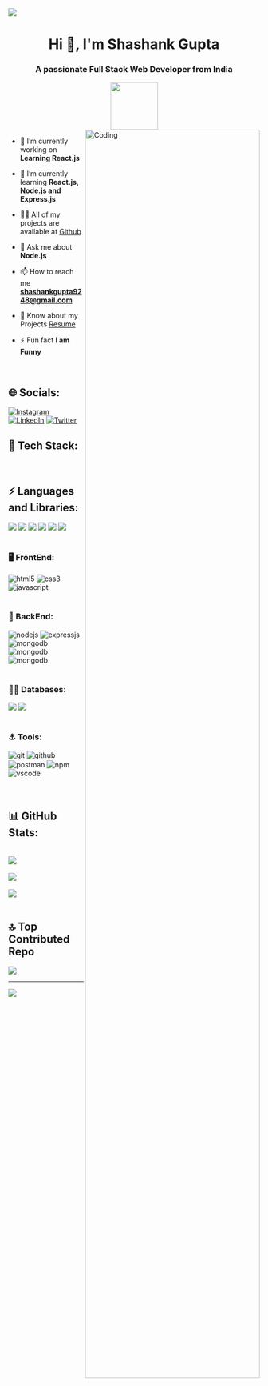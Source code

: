 <img src ="https://github.com/ShashankGupta10/ShashankGupta10/assets/117008526/89329af3-82b4-46cd-ad58-0733561909ab">
<h1 align="center">Hi 👋, I'm Shashank Gupta</h1>
<h3 align="center">A passionate Full Stack Web Developer from India</h3>
<div align=center>
 <img height="95" src="https://readme-typing-svg.herokuapp.com/?lines=SHASHANK+GUPTA;FULL+STACK+WEB+DEVELOPER;MERN+STACK+DEVELOPER;WEB+DEVELOPER;&color=cyan&center=true" />
</div>

<img  align="right" margin-top="30px" alt="Coding" width="350" height="80%" src="https://cdn.dribbble.com/users/1118376/screenshots/3604186/developer-dribbble.gif">

- 🔭 I’m currently working on **Learning React.js**

- 🌱 I’m currently learning **React.js, Node.js and Express.js**

- 👨‍💻 All of my projects are available at [Github](github.com/ShashankGupta10)

- 💬 Ask me about **Node.js**

- 📫 How to reach me **shashankgupta9248@gmail.com**

- 📄 Know about my Projects [Resume](https://drive.google.com/file/d/1Qcn9KZRZ3StFyuPYwlHXPTRtu8Xsmdf_/view?usp=sharing)

- ⚡ Fun fact **I am Funny**

</br>

## 🌐 Socials:

[![Instagram](https://img.shields.io/badge/Instagram-%23E4405F.svg?logo=Instagram&logoColor=white)](https://instagram.com/shashank._gupta_) [![LinkedIn](https://img.shields.io/badge/LinkedIn-%230077B5.svg?logo=linkedin&logoColor=white)](https://linkedin.com/in/shashankgupta10) [![Twitter](https://img.shields.io/badge/Twitter-%231DA1F2.svg?logo=Twitter&logoColor=white)](https://twitter.com/shashank_@18_)
</br>

<h2 align="left"> 📌 Tech Stack:</h2>
</br>
<div display="flex">
<h2 align="left"> ⚡ Languages and Libraries:</h2>
<img src = "https://img.shields.io/badge/c-%2300599C.svg?style=for-the-badge&logo=c&logoColor=white">
<img src = "https://img.shields.io/badge/c++-%2300599C.svg?style=for-the-badge&logo=c%2B%2B&logoColor=white">
<img src = "https://img.shields.io/badge/java-%23ED8B00.svg?style=for-the-badge&logo=java&logoColor=white">
<img src = "https://img.shields.io/badge/python-3670A0?style=for-the-badge&logo=python&logoColor=ffdd54">
<img src = "https://img.shields.io/badge/numpy-%23013243.svg?style=for-the-badge&logo=numpy&logoColor=white">
<img src = "https://img.shields.io/badge/pandas-%23150458.svg?style=for-the-badge&logo=pandas&logoColor=white">
</div>
<br>
<div display="flex">
  <h3> 🖥️ FrontEnd: </h3>    
 <img src="https://img.shields.io/badge/html5-%23E34F26.svg?style=for-the-badge&logo=html5&logoColor=white" align="center" alt="html5">
 <img src = "https://img.shields.io/badge/css3-%231572B6.svg?style=for-the-badge&logo=css3&logoColor=white" align="center" alt="css3">
 <img src ="https://img.shields.io/badge/javascript-%23323330.svg?style=for-the-badge&logo=javascript&logoColor=%23F7DF1E" align="center" alt="javascript">
</div>
</br>
 <div ><h3> 👾 BackEnd: </h3> 
   <img src="https://img.shields.io/badge/Node.js-339933?style=for-the-badge&logo=nodedotjs&logoColor=white" align="center" alt="nodejs" />
   <img src="https://img.shields.io/badge/Express.js-%23323330?style=for-the-badge&logo=express&logoColor=white" align="center" alt="expressjs"/>
   <img src="https://img.shields.io/badge/JWT-black?style=for-the-badge&logo=JSON%20web%20tokens" align="center" alt="mongodb"/>
   <img src="https://img.shields.io/badge/Mongoose-4EA94B?style=for-the-badge&logo=mongoose&logoColor=white&color=red" align="center" alt="mongodb"/>
   <img src="https://img.shields.io/badge/Bcrypt JS-4EA94B?style=for-the-badge&logo=bcrypt&logoColor=white&color=blue" align="center" alt="mongodb"/>
 </div>
</br>
<div ><h3> 👨‍💻 Databases: </h3> 
   <img src="https://img.shields.io/badge/MongoDB-%234ea94b.svg?style=for-the-badge&logo=mongodb&logoColor=white" />
   <img src="https://img.shields.io/badge/mysql-%2300f.svg?style=for-the-badge&logo=mysql&logoColor=white">
 </div>
 </br>
   <div ><h3> ⚓️ Tools: </h3> 
   <img src="https://img.shields.io/badge/git-%23000000.svg?style=for-the-badge&logo=git&logoColor=#00C7B7&color=red" align="center" alt="git"/>
   <img src="https://img.shields.io/badge/GitHub-100000?style=for-the-badge&logo=github&logoColor=white" align="center" alt="github"/>
   <img src ="https://img.shields.io/badge/Postman-FF6C37?style=for-the-badge&logo=postman&logoColor=white" align="center" alt="postman">
   <img src = "https://img.shields.io/badge/NPM-%23000000.svg?style=for-the-badge&logo=npm&logoColor=white" align="center" alt="npm">
   <img src="https://img.shields.io/badge/Visual%20Studio-%231572B6.svg?style=for-the-badge&logo=visual-studio&logoColor=white"  align="center" alt="vscode"/>
 </div>
 </br>
 </br>
 
## 📊 GitHub Stats:
</br>
<div><img src = "https://github-readme-stats.vercel.app/api?username=ShashankGupta10&theme=shades-of-purple&hide_border=false&include_all_commits=false&count_private=false"><br/></br>
<img src ="https://github-readme-streak-stats.herokuapp.com/?user=ShashankGupta10&theme=shades-of-purple&hide_border=false"><br/></br>
<img src = "https://github-readme-stats.vercel.app/api/top-langs/?username=ShashankGupta10&theme=shades-of-purple&hide_border=false&include_all_commits=false&count_private=false&layout=compact"></div>
</br>

## 🔝 Top Contributed Repo

![](https://github-contributor-stats.vercel.app/api?username=ShashankGupta10&limit=5&theme=dark&combine_all_yearly_contributions=true)

---

[![](https://visitcount.itsvg.in/api?id=ShashankGupta10&icon=2&color=0)](https://visitcount.itsvg.in)

<!-- Proudly created with GPRM ( https://gprm.itsvg.in ) -->
